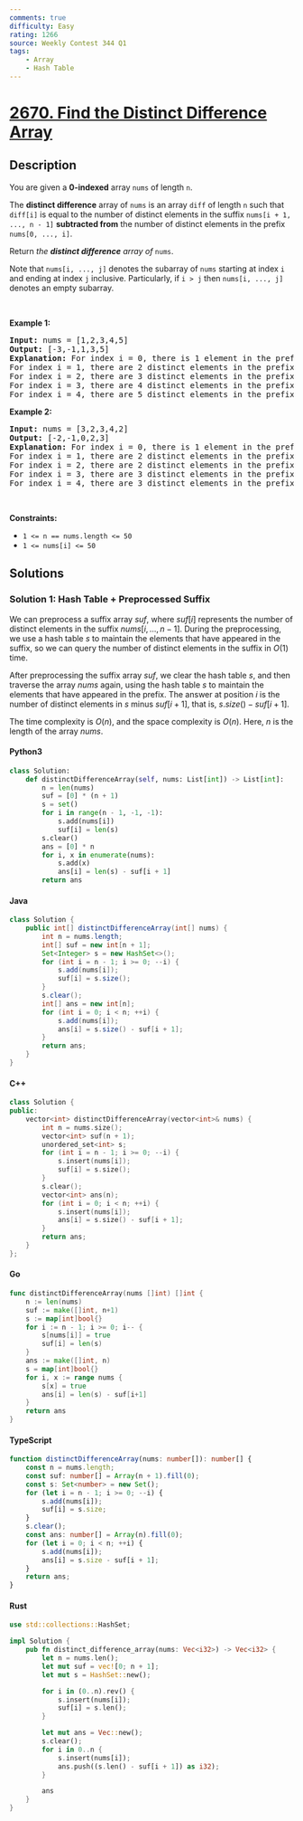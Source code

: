 ```yaml
---
comments: true
difficulty: Easy
rating: 1266
source: Weekly Contest 344 Q1
tags:
    - Array
    - Hash Table
---
```


<!-- problem:start -->

# [2670. Find the Distinct Difference Array](https://leetcode.com/problems/find-the-distinct-difference-array)

## Description

<!-- description:start -->

<p>You are given a <strong>0-indexed</strong> array <code>nums</code> of length <code>n</code>.</p>

<p>The <strong>distinct difference</strong> array of <code>nums</code> is an array <code>diff</code> of length <code>n</code> such that <code>diff[i]</code> is equal to the number of distinct elements in the suffix <code>nums[i + 1, ..., n - 1]</code> <strong>subtracted from</strong> the number of distinct elements in the prefix <code>nums[0, ..., i]</code>.</p>

<p>Return <em>the <strong>distinct difference</strong> array of </em><code>nums</code>.</p>

<p>Note that <code>nums[i, ..., j]</code> denotes the subarray of <code>nums</code> starting at index <code>i</code> and ending at index <code>j</code> inclusive. Particularly, if <code>i &gt; j</code> then <code>nums[i, ..., j]</code> denotes an empty subarray.</p>

<p>&nbsp;</p>
<p><strong class="example">Example 1:</strong></p>

<pre>
<strong>Input:</strong> nums = [1,2,3,4,5]
<strong>Output:</strong> [-3,-1,1,3,5]
<strong>Explanation:</strong> For index i = 0, there is 1 element in the prefix and 4 distinct elements in the suffix. Thus, diff[0] = 1 - 4 = -3.
For index i = 1, there are 2 distinct elements in the prefix and 3 distinct elements in the suffix. Thus, diff[1] = 2 - 3 = -1.
For index i = 2, there are 3 distinct elements in the prefix and 2 distinct elements in the suffix. Thus, diff[2] = 3 - 2 = 1.
For index i = 3, there are 4 distinct elements in the prefix and 1 distinct element in the suffix. Thus, diff[3] = 4 - 1 = 3.
For index i = 4, there are 5 distinct elements in the prefix and no elements in the suffix. Thus, diff[4] = 5 - 0 = 5.
</pre>

<p><strong class="example">Example 2:</strong></p>

<pre>
<strong>Input:</strong> nums = [3,2,3,4,2]
<strong>Output:</strong> [-2,-1,0,2,3]
<strong>Explanation:</strong> For index i = 0, there is 1 element in the prefix and 3 distinct elements in the suffix. Thus, diff[0] = 1 - 3 = -2.
For index i = 1, there are 2 distinct elements in the prefix and 3 distinct elements in the suffix. Thus, diff[1] = 2 - 3 = -1.
For index i = 2, there are 2 distinct elements in the prefix and 2 distinct elements in the suffix. Thus, diff[2] = 2 - 2 = 0.
For index i = 3, there are 3 distinct elements in the prefix and 1 distinct element in the suffix. Thus, diff[3] = 3 - 1 = 2.
For index i = 4, there are 3 distinct elements in the prefix and no elements in the suffix. Thus, diff[4] = 3 - 0 = 3.
</pre>

<p>&nbsp;</p>
<p><strong>Constraints:</strong></p>

<ul>
	<li><code>1 &lt;= n == nums.length&nbsp;&lt;= 50</code></li>
	<li><code>1 &lt;= nums[i] &lt;= 50</code></li>
</ul>

<!-- description:end -->

## Solutions

<!-- solution:start -->

### Solution 1: Hash Table + Preprocessed Suffix

We can preprocess a suffix array $suf$, where $suf[i]$ represents the number of distinct elements in the suffix $nums[i, ..., n - 1]$. During the preprocessing, we use a hash table $s$ to maintain the elements that have appeared in the suffix, so we can query the number of distinct elements in the suffix in $O(1)$ time.

After preprocessing the suffix array $suf$, we clear the hash table $s$, and then traverse the array $nums$ again, using the hash table $s$ to maintain the elements that have appeared in the prefix. The answer at position $i$ is the number of distinct elements in $s$ minus $suf[i + 1]$, that is, $s.size() - suf[i + 1]$.

The time complexity is $O(n)$, and the space complexity is $O(n)$. Here, $n$ is the length of the array $nums$.

<!-- tabs:start -->

#### Python3

```python
class Solution:
    def distinctDifferenceArray(self, nums: List[int]) -> List[int]:
        n = len(nums)
        suf = [0] * (n + 1)
        s = set()
        for i in range(n - 1, -1, -1):
            s.add(nums[i])
            suf[i] = len(s)
        s.clear()
        ans = [0] * n
        for i, x in enumerate(nums):
            s.add(x)
            ans[i] = len(s) - suf[i + 1]
        return ans
```

#### Java

```java
class Solution {
    public int[] distinctDifferenceArray(int[] nums) {
        int n = nums.length;
        int[] suf = new int[n + 1];
        Set<Integer> s = new HashSet<>();
        for (int i = n - 1; i >= 0; --i) {
            s.add(nums[i]);
            suf[i] = s.size();
        }
        s.clear();
        int[] ans = new int[n];
        for (int i = 0; i < n; ++i) {
            s.add(nums[i]);
            ans[i] = s.size() - suf[i + 1];
        }
        return ans;
    }
}
```

#### C++

```cpp
class Solution {
public:
    vector<int> distinctDifferenceArray(vector<int>& nums) {
        int n = nums.size();
        vector<int> suf(n + 1);
        unordered_set<int> s;
        for (int i = n - 1; i >= 0; --i) {
            s.insert(nums[i]);
            suf[i] = s.size();
        }
        s.clear();
        vector<int> ans(n);
        for (int i = 0; i < n; ++i) {
            s.insert(nums[i]);
            ans[i] = s.size() - suf[i + 1];
        }
        return ans;
    }
};
```

#### Go

```go
func distinctDifferenceArray(nums []int) []int {
	n := len(nums)
	suf := make([]int, n+1)
	s := map[int]bool{}
	for i := n - 1; i >= 0; i-- {
		s[nums[i]] = true
		suf[i] = len(s)
	}
	ans := make([]int, n)
	s = map[int]bool{}
	for i, x := range nums {
		s[x] = true
		ans[i] = len(s) - suf[i+1]
	}
	return ans
}
```

#### TypeScript

```ts
function distinctDifferenceArray(nums: number[]): number[] {
    const n = nums.length;
    const suf: number[] = Array(n + 1).fill(0);
    const s: Set<number> = new Set();
    for (let i = n - 1; i >= 0; --i) {
        s.add(nums[i]);
        suf[i] = s.size;
    }
    s.clear();
    const ans: number[] = Array(n).fill(0);
    for (let i = 0; i < n; ++i) {
        s.add(nums[i]);
        ans[i] = s.size - suf[i + 1];
    }
    return ans;
}
```

#### Rust

```rust
use std::collections::HashSet;

impl Solution {
    pub fn distinct_difference_array(nums: Vec<i32>) -> Vec<i32> {
        let n = nums.len();
        let mut suf = vec![0; n + 1];
        let mut s = HashSet::new();

        for i in (0..n).rev() {
            s.insert(nums[i]);
            suf[i] = s.len();
        }

        let mut ans = Vec::new();
        s.clear();
        for i in 0..n {
            s.insert(nums[i]);
            ans.push((s.len() - suf[i + 1]) as i32);
        }

        ans
    }
}
```

<!-- tabs:end -->

<!-- solution:end -->

<!-- problem:end -->
